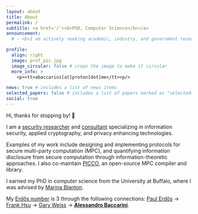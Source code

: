 ```yaml
---
layout: about
title: About
permalink: /
subtitle: <a href='/'><b>PhD, Computer Science</b></a>
announcement:
  # - <b>I am actively seeking academic, industry, and government research & engineering opportunities in the Northeastern US/remote. Please email me if you’d like to chat!</b>

profile:
  align: right
  image: prof_pic.jpg
  image_circular: false # crops the image to make it circular
  more_info: >
    <p><tt>abaccarini[at]proton[dot]me</tt><p/>

news: true # includes a list of news items
selected_papers: false # includes a list of papers marked as "selected={true}"
social: true
---
```


Hi, thanks for stopping by! 👋

I am a [security researcher](/publications) and [consultant](/consulting) specializing in information security, applied cryptography, and privacy enhancing technologies.

<!-- My interests span across areas of information security, applied cryptography, and privacy-enhancing technologies.  -->

Examples of my work include designing and implementing protocols for secure multi-party computation (MPC), and quantifying information disclosure from secure computation through information-theoretic approaches.
I also co-maintain [PICCO](https://github.com/applied-crypto-lab/picco/), an open-source MPC compiler and library.

<!-- with application to -->
<!-- privacy-preserving machine learning, sustainability, and outsourcing. -->
<!-- based on secret sharing for a variety of practical applications, such as  -->
<!-- Additionally, I research how to  -->
<!-- arbitrary secure function evaluations  -->

<!-- for translating general-purpose programs into their secure equivalents for distributed deployment. -->

<!-- Concretely, I design protocols for secure multi-party computation based on secret sharing for a variety of applications, such as privacy-preserving machine learning, sustainability, and outsourcing.  -->
<!-- I'm often writing new protocol implementations, optimizing existing protocols, and improving overall usability. -->
<!-- Additionally, I research how to quantify information disclosure from arbitrary secure function evaluations through information-theoretic approaches. -->
<!-- My second area of interest involves quantifying (and subsequently, lowering) information disclosure from secure function evaluations.  -->
<!-- This work touches several disciplines, including information theory, differential privacy, and quantitative information flow. -->

I earned my PhD in computer science from the University at Buffalo, where I was advised by [Marina Blanton](https://www.acsu.buffalo.edu/~mblanton/).

<!-- I previously obtained my masters in Cybersecurity and bachelors in Physics from Fordham University. -->

<!-- When I'm not doing science, I'm probably spending way too much time tweaking my Neovim config -- check out my [dotfiles here](https://github.com/abaccarini/dotfiles)! -->

My [Erdős number](https://sites.google.com/oakland.edu/grossman/home/the-erdoes-number-project) is 3 through the following connections: [Paul Erdős](https://en.wikipedia.org/wiki/Paul_Erd%C5%91s) &rarr; [Frank Hsu](https://www.fordham.edu/academics/departments/computer-and-information-science/faculty-and-administration/frank-hsu/) &rarr; [Gary Weiss](https://storm.cis.fordham.edu/~gweiss/) &rarr; **[Alessandro Baccarini](/)**.
